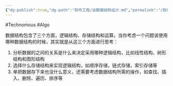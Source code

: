 ```yaml
---
{"dg-publish":true,"dg-path":"软件工程/谈数据结构设计.md","permalink":"/软件工程/谈数据结构设计/","created":"2023-03-13T11:14:49.000+08:00","updated":"2024-11-18T10:54:49.000+08:00"}
---
```


#Technomous #Algo

数据结构包含了三个方面，逻辑结构、存储结构和运算。当你考虑一个问题该使用哪种数据结构的时候，其实就是从这三个方面进行思考：

1. 分析数据的之间的关系是什么来决定采用哪种逻辑结构，比如线性结构、树形结构和图形结构
2. 选择什么存储结构来实现逻辑结构，如顺序存储，链式存储，索引存储等
3. 单把数据存下来也没什么意义，还需要考虑数据结构所需的操作，如查找、插入、删除、遍历、排序等